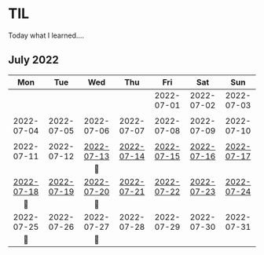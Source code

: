 # TIL
Today what I learned....

## July 2022
|     Mon     |     Tue     |     Wed     |     Thu     |     Fri     |     Sat     |     Sun     |
|:----------:|:----------:|:----------:|:----------:|:----------:|:----------:|:----------:|
|            |            |            |            | 2022-07-01 | 2022-07-02 | 2022-07-03 |
|            |            |            |            |            |            |            |
| 2022-07-04 | 2022-07-05 | 2022-07-06 | 2022-07-07 | 2022-07-08 | 2022-07-09 | 2022-07-10 |
|            |            |            |            |            |            |            |
| 2022-07-11 | 2022-07-12 | [2022-07-13](/TIL-by-Date/TIL_220713.md) | [2022-07-14](/TIL-by-Date/TIL_220714.md) | [2022-07-15](/TIL-by-Date/TIL_220715.md) | [2022-07-16](/TIL-by-Date/TIL_220716.md) | [2022-07-17](/TIL-by-Date/TIL_220717.md) |
|            |            |     📖     |            |            |            |            |
| [2022-07-18](/TIL-by-Date/TIL_220718.md) | [2022-07-19](/TIL-by-Date/TIL_220719.md) | [2022-07-20](/TIL-by-Date/TIL_220720.md) | [2022-07-21](/TIL-by-Date/TIL_220721.md) | [2022-07-22](/TIL-by-Date/TIL_220722.md) | [2022-07-23](/TIL-by-Date/TIL_220723.md) | [2022-07-24 ](/TIL-by-Date/TIL_220724.md)|
|     📖     |            |     📖     |            |            |            |            |
| 2022-07-25 | 2022-07-26 | 2022-07-27 | 2022-07-28 | 2022-07-29 | 2022-07-30 | 2022-07-31 | 
|     📖     |            |     📖     |            |            |            |            |


<!--https://olait.tistory.com/22-->